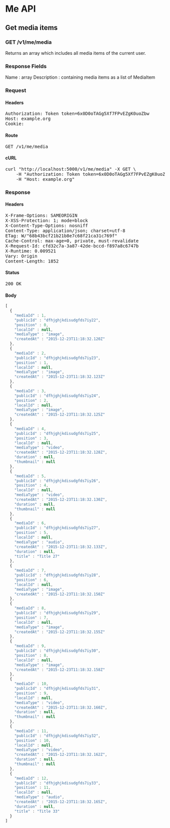 # Me API

## Get media items

### GET /v1/me/media

Returns an array which includes all media items of the current user.

### Response Fields

Name : array
Description : containing media items as a list of MediaItem

### Request

#### Headers

<pre>Authorization: Token token=6x0D0oTAGg5Xf7FPvEZgK0uoZbw
Host: example.org
Cookie: </pre>

#### Route

<pre>GET /v1/me/media</pre>

#### cURL

<pre class="request">curl &quot;http://localhost:5000/v1/me/media&quot; -X GET \
	-H &quot;Authorization: Token token=6x0D0oTAGg5Xf7FPvEZgK0uoZbw&quot; \
	-H &quot;Host: example.org&quot;</pre>

### Response

#### Headers

<pre>X-Frame-Options: SAMEORIGIN
X-XSS-Protection: 1; mode=block
X-Content-Type-Options: nosniff
Content-Type: application/json; charset=utf-8
ETag: W/&quot;68b43bcf21b21b8e7c68f21ca31c769f&quot;
Cache-Control: max-age=0, private, must-revalidate
X-Request-Id: cfd32c7a-3a87-42de-bccd-f897a8c6747b
X-Runtime: 0.009521
Vary: Origin
Content-Length: 1852</pre>

#### Status

<pre>200 OK</pre>

#### Body

```javascript
[
  {
    "mediaId" : 1,
    "publicId" : "dfhjghjkdisudgfds7iy22",
    "position" : 0,
    "localId" : null,
    "mediaType" : "image",
    "createdAt" : "2015-12-23T11:18:32.120Z"
  },
  {
    "mediaId" : 2,
    "publicId" : "dfhjghjkdisudgfds7iy23",
    "position" : 1,
    "localId" : null,
    "mediaType" : "image",
    "createdAt" : "2015-12-23T11:18:32.123Z"
  },
  {
    "mediaId" : 3,
    "publicId" : "dfhjghjkdisudgfds7iy24",
    "position" : 2,
    "localId" : null,
    "mediaType" : "image",
    "createdAt" : "2015-12-23T11:18:32.125Z"
  },
  {
    "mediaId" : 4,
    "publicId" : "dfhjghjkdisudgfds7iy25",
    "position" : 3,
    "localId" : null,
    "mediaType" : "video",
    "createdAt" : "2015-12-23T11:18:32.128Z",
    "duration" : null,
    "thumbnail" : null
  },
  {
    "mediaId" : 5,
    "publicId" : "dfhjghjkdisudgfds7iy26",
    "position" : 4,
    "localId" : null,
    "mediaType" : "video",
    "createdAt" : "2015-12-23T11:18:32.130Z",
    "duration" : null,
    "thumbnail" : null
  },
  {
    "mediaId" : 6,
    "publicId" : "dfhjghjkdisudgfds7iy27",
    "position" : 5,
    "localId" : null,
    "mediaType" : "audio",
    "createdAt" : "2015-12-23T11:18:32.133Z",
    "duration" : null,
    "title" : "Title 27"
  },
  {
    "mediaId" : 7,
    "publicId" : "dfhjghjkdisudgfds7iy28",
    "position" : 6,
    "localId" : null,
    "mediaType" : "image",
    "createdAt" : "2015-12-23T11:18:32.150Z"
  },
  {
    "mediaId" : 8,
    "publicId" : "dfhjghjkdisudgfds7iy29",
    "position" : 7,
    "localId" : null,
    "mediaType" : "image",
    "createdAt" : "2015-12-23T11:18:32.155Z"
  },
  {
    "mediaId" : 9,
    "publicId" : "dfhjghjkdisudgfds7iy30",
    "position" : 8,
    "localId" : null,
    "mediaType" : "image",
    "createdAt" : "2015-12-23T11:18:32.158Z"
  },
  {
    "mediaId" : 10,
    "publicId" : "dfhjghjkdisudgfds7iy31",
    "position" : 9,
    "localId" : null,
    "mediaType" : "video",
    "createdAt" : "2015-12-23T11:18:32.160Z",
    "duration" : null,
    "thumbnail" : null
  },
  {
    "mediaId" : 11,
    "publicId" : "dfhjghjkdisudgfds7iy32",
    "position" : 10,
    "localId" : null,
    "mediaType" : "video",
    "createdAt" : "2015-12-23T11:18:32.162Z",
    "duration" : null,
    "thumbnail" : null
  },
  {
    "mediaId" : 12,
    "publicId" : "dfhjghjkdisudgfds7iy33",
    "position" : 11,
    "localId" : null,
    "mediaType" : "audio",
    "createdAt" : "2015-12-23T11:18:32.165Z",
    "duration" : null,
    "title" : "Title 33"
  }
]
```
